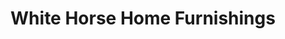 ---
title: "White Horse Home Furnishings"
url: /newark/white-horse-home-furnishings/
shop: furniture
---